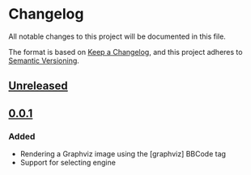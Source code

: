 # Changelog
All notable changes to this project will be documented in this file.

The format is based on [Keep a Changelog](https://keepachangelog.com/en/1.0.0/),
and this project adheres to [Semantic Versioning](https://semver.org/spec/v2.0.0.html).

## [Unreleased]

## [0.0.1]

### Added
* Rendering a Graphviz image using the [graphviz] BBCode tag
* Support for selecting engine

[Unreleased]: https://github.com/magjac/d3-graphviz/compare/v0.0.1..HEAD
[0.0.1]: https://github.com/magjac/d3-graphviz/compare/...0.0.1
